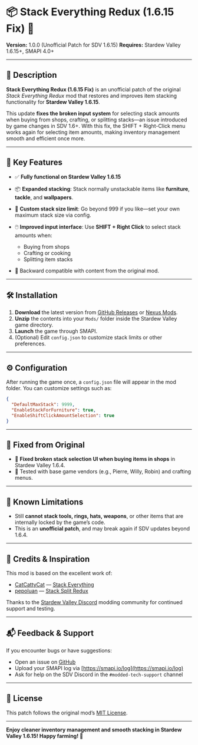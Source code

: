 # 📦 Stack Everything Redux (1.6.15 Fix) 🌾

**Version:** 1.0.0 (Unofficial Patch for SDV 1.6.15)
**Requires:** Stardew Valley 1.6.15+, SMAPI 4.0+

---

## 📝 Description

**Stack Everything Redux (1.6.15 Fix)** is an unofficial patch of the original *Stack Everything Redux* mod that restores and improves item stacking functionality for **Stardew Valley 1.6.15**.

This update **fixes the broken input system** for selecting stack amounts when buying from shops, crafting, or splitting stacks—an issue introduced by game changes in SDV 1.6+.
With this fix, the SHIFT + Right-Click menu works again for selecting item amounts, making inventory management smooth and efficient once more.

---

## 🌟 Key Features

* ✅ **Fully functional on Stardew Valley 1.6.15**
* 📦 **Expanded stacking**: Stack normally unstackable items like **furniture**, **tackle**, and **wallpapers**.
* 🔢 **Custom stack size limit**: Go beyond 999 if you like—set your own maximum stack size via config.
* 🖱️ **Improved input interface**: Use **SHIFT + Right Click** to select stack amounts when:

  * Buying from shops
  * Crafting or cooking
  * Splitting item stacks
* 🔁 Backward compatible with content from the original mod.

---

## 🛠 Installation

1. **Download** the latest version from [GitHub Releases]() or [Nexus Mods]().
2. **Unzip** the contents into your `Mods/` folder inside the Stardew Valley game directory.
3. **Launch** the game through SMAPI.
4. (Optional) Edit `config.json` to customize stack limits or other preferences.

---

## ⚙️ Configuration

After running the game once, a `config.json` file will appear in the mod folder. You can customize settings such as:

```json
{
  "DefaultMaxStack": 9999,
  "EnableStackForFurniture": true,
  "EnableShiftClickAmountSelection": true
}
```

---

## 🐛 Fixed from Original

* 🛒 **Fixed broken stack selection UI when buying items in shops** in Stardew Valley 1.6.4.
* 🧪 Tested with base game vendors (e.g., Pierre, Willy, Robin) and crafting menus.

---

## 🚫 Known Limitations

* Still **cannot stack tools, rings, hats, weapons**, or other items that are internally locked by the game’s code.
* This is an **unofficial patch**, and may break again if SDV updates beyond 1.6.4.

---

## 🙌 Credits & Inspiration

This mod is based on the excellent work of:

* [CatCattyCat](https://www.nexusmods.com/stardewvalley/users/44734342) — [Stack Everything](https://www.nexusmods.com/stardewvalley/mods/2053)
* [pepoluan](https://www.nexusmods.com/stardewvalley/users/27024274) — [Stack Split Redux](https://www.nexusmods.com/stardewvalley/mods/8967)

Thanks to the [Stardew Valley Discord](https://discord.gg/stardewvalley) modding community for continued support and testing.

---

## 📬 Feedback & Support

If you encounter bugs or have suggestions:

* Open an issue on [GitHub]()
* Upload your SMAPI log via [https://smapi.io/log](https://smapi.io/log)
* Ask for help on the SDV Discord in the `#modded-tech-support` channel

---

## 📜 License

This patch follows the original mod’s [MIT License](../LICENSE).

---

**Enjoy cleaner inventory management and smooth stacking in Stardew Valley 1.6.15! Happy farming! 🌱**
